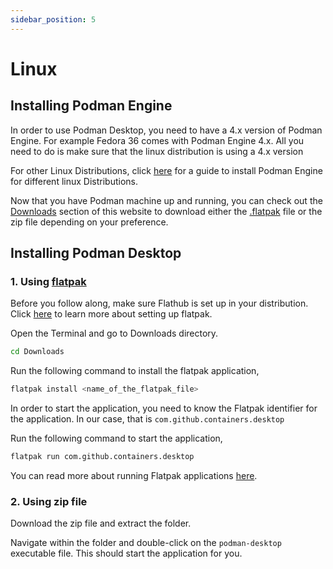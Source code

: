 ```yaml
---
sidebar_position: 5
---
```


# Linux

## Installing Podman Engine

In order to use Podman Desktop, you need to have a 4.x version of Podman Engine. For example Fedora 36 comes with Podman Engine 4.x. All you need to do is make sure that the linux distribution is using a 4.x version 

For other Linux Distributions, click [here](https://podman.io/getting-started/installation#installing-on-linux) for a guide to install Podman Engine for different linux Distributions.

Now that you have Podman machine up and running, you can check out the [Downloads](/downloads/linux) section of this website to download either the [.flatpak](https://flatpak.org/setup/Fedora) file or the zip file depending on your preference.

## Installing Podman Desktop

### 1. Using [flatpak](https://flatpak.org/setup/)

Before you follow along, make sure Flathub is set up in your distribution. Click [here](https://flatpak.org/setup/) to learn more about setting up flatpak.

Open the Terminal and go to Downloads directory. 

```sh
cd Downloads
```

Run the following command to install the flatpak application,

```sh
flatpak install <name_of_the_flatpak_file> 
```

In order to start the application, you need to know the Flatpak identifier for the application. In our case, that is ```com.github.containers.desktop```

Run the following command to start the application,

```sh
flatpak run com.github.containers.desktop
```

You can read more about running Flatpak applications [here](https://docs.flatpak.org/en/latest/using-flatpak.html).

### 2. Using zip file

Download the zip file and extract the folder.

Navigate within the folder and double-click on the ```podman-desktop``` executable file. This should start the application for you.